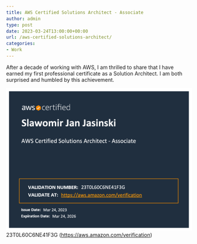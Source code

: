 ```yaml
---
title: AWS Certified Solutions Architect - Associate
author: admin
type: post
date: 2023-03-24T13:00:00+00:00
url: /aws-certified-solutions-architect/
categories:
- Work
---
```


After a decade of working with AWS, I am thrilled to share that I have earned my first professional certificate as a Solution Architect. I am both surprised and humbled by this achievement.

![AWS Certified Solutions Architect - Associate](/images/2023/03/saa.png "AWS Certified Solutions Architect - Associate")
23T0L60C6NE41F3G
(https://aws.amazon.com/verification)